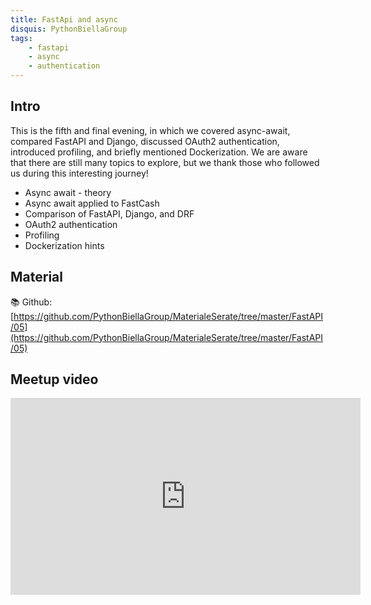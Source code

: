 ```yaml
---
title: FastApi and async
disquis: PythonBiellaGroup
tags:
    - fastapi
    - async
    - authentication
---
```

## Intro

This is the fifth and final evening, in which we covered async-await, compared FastAPI and Django, discussed OAuth2 authentication, introduced profiling, and briefly mentioned Dockerization. We are aware that there are still many topics to explore, but we thank those who followed us during this interesting journey!

* Async await - theory
* Async await applied to FastCash
* Comparison of FastAPI, Django, and DRF
* OAuth2 authentication
* Profiling
* Dockerization hints

## Material

📚 Github:
[https://github.com/PythonBiellaGroup/MaterialeSerate/tree/master/FastAPI/05](https://github.com/PythonBiellaGroup/MaterialeSerate/tree/master/FastAPI/05)

## Meetup video

<iframe width="560" height="315" src="https://www.youtube.com/embed/Nfb1LB50QUE?si=jdzcqLK4gdUFZJEI" title="YouTube video player" frameborder="0" allow="accelerometer; autoplay; clipboard-write; encrypted-media; gyroscope; picture-in-picture; web-share" allowfullscreen></iframe>